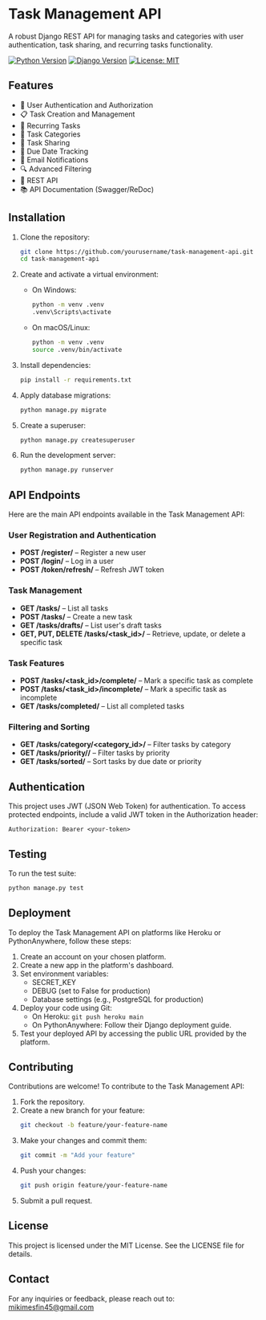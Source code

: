# Task Management API

A robust Django REST API for managing tasks and categories with user authentication, task sharing, and recurring tasks functionality.

[![Python Version](https://img.shields.io/badge/python-3.8+-blue.svg)](https://python.org)
[![Django Version](https://img.shields.io/badge/django-5.1-green.svg)](https://djangoproject.com)
[![License: MIT](https://img.shields.io/badge/License-MIT-yellow.svg)](https://opensource.org/licenses/MIT)

## Features

- 🔐 User Authentication and Authorization
- 📋 Task Creation and Management
- 🔄 Recurring Tasks
- 📁 Task Categories
- 🤝 Task Sharing
- 📅 Due Date Tracking
- 📧 Email Notifications
- 🔍 Advanced Filtering
- 📱 REST API
- 📚 API Documentation (Swagger/ReDoc)

## Installation

1. Clone the repository:
   ```bash
   git clone https://github.com/yourusername/task-management-api.git
   cd task-management-api
   ```

2. Create and activate a virtual environment:
   - On Windows:
     ```bash
     python -m venv .venv
     .venv\Scripts\activate
     ```
   - On macOS/Linux:
     ```bash
     python -m venv .venv
     source .venv/bin/activate
     ```

3. Install dependencies:
   ```bash
   pip install -r requirements.txt
   ```

4. Apply database migrations:
   ```bash
   python manage.py migrate
   ```

5. Create a superuser:
   ```bash
   python manage.py createsuperuser
   ```

6. Run the development server:
   ```bash
   python manage.py runserver
   ```

## API Endpoints
Here are the main API endpoints available in the Task Management API:

### User Registration and Authentication
- **POST /register/** – Register a new user
- **POST /login/** – Log in a user
- **POST /token/refresh/** – Refresh JWT token

### Task Management
- **GET /tasks/** – List all tasks
- **POST /tasks/** – Create a new task
- **GET /tasks/drafts/** – List user's draft tasks
- **GET, PUT, DELETE /tasks/<task_id>/** – Retrieve, update, or delete a specific task

### Task Features
- **POST /tasks/<task_id>/complete/** – Mark a specific task as complete
- **POST /tasks/<task_id>/incomplete/** – Mark a specific task as incomplete
- **GET /tasks/completed/** – List all completed tasks

### Filtering and Sorting
- **GET /tasks/category/<category_id>/** – Filter tasks by category
- **GET /tasks/priority/<priority>/** – Filter tasks by priority
- **GET /tasks/sorted/** – Sort tasks by due date or priority

## Authentication
This project uses JWT (JSON Web Token) for authentication. To access protected endpoints, include a valid JWT token in the Authorization header:

```
Authorization: Bearer <your-token>
```

## Testing
To run the test suite:
```bash
python manage.py test
```

## Deployment
To deploy the Task Management API on platforms like Heroku or PythonAnywhere, follow these steps:

1. Create an account on your chosen platform.
2. Create a new app in the platform's dashboard.
3. Set environment variables:
   - SECRET_KEY
   - DEBUG (set to False for production)
   - Database settings (e.g., PostgreSQL for production)
4. Deploy your code using Git:
   - On Heroku: `git push heroku main`
   - On PythonAnywhere: Follow their Django deployment guide.
5. Test your deployed API by accessing the public URL provided by the platform.

## Contributing
Contributions are welcome! To contribute to the Task Management API:

1. Fork the repository.
2. Create a new branch for your feature:
   ```bash
   git checkout -b feature/your-feature-name
   ```
3. Make your changes and commit them:
   ```bash
   git commit -m "Add your feature"
   ```
4. Push your changes:
   ```bash
   git push origin feature/your-feature-name
   ```
5. Submit a pull request.

## License
This project is licensed under the MIT License. See the LICENSE file for details.

## Contact
For any inquiries or feedback, please reach out to: mikimesfin45@gmail.com
